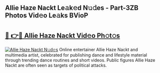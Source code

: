 ## Allie Haze Nackt Le𝚊k𝚎d N𝚞𝚍es - Part-3ZB Photos Vid𝚎o Le𝚊ks BVioP

# <h2><a href="http://fb5133u.evod.top/?m=Allie+Haze+Nackt">🔗 👉🔴 Allie Haze Nackt Vid𝚎o Ph𝚘t𝚘s</a></h2>

[![Allie Haze Nackt N𝚞d𝚎s](https://i.imgur.com/8V9OHl7.gif)](http://fb5133u.evod.top/?m=Allie+Haze+Nackt)
Online entertainer Allie Haze Nackt and multimedia artist, celebrated for publishing dance and lifestyle material through trending dance routines and short videos. Public figures Allie Haze Nackt are often seen as targets of political attacks. 
